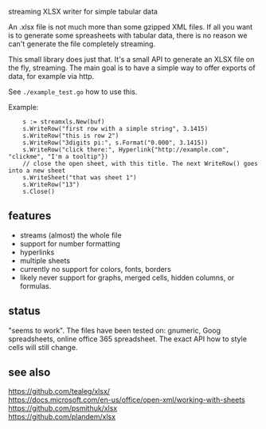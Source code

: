 streaming XLSX writer for simple tabular data

An .xlsx file is not much more than some gzipped XML files. If all you want is to generate some spreasheets with tabular data, there is no reason we can't generate the file completely streaming.

This small library does just that. It's a small API to generate an XLSX file on the fly, streaming. The main goal is to have a simple way to offer exports of data, for example via http.

See `./example_test.go` how to use this.

Example:
```
	s := streamxls.New(buf)
	s.WriteRow("first row with a simple string", 3.1415)
	s.WriteRow("this is row 2")
	s.WriteRow("3digits pi:", s.Format("0.000", 3.1415))
	s.WriteRow("click there:", Hyperlink{"http://example.com", "clickme", "I'm a tooltip"})
	// close the open sheet, with this title. The next WriteRow() goes into a new sheet
	s.WriteSheet("that was sheet 1")
	s.WriteRow("13")
	s.Close()
```

## features

- streams (almost) the whole file
- support for number formatting
- hyperlinks
- multiple sheets
- currently no support for colors, fonts, borders
- likely never support for graphs, merged cells, hidden columns, or formulas.


## status

"seems to work". The files have been tested on: gnumeric, Goog spreadsheets, online office 365 spreadsheet.
The exact API how to style cells will still change.


## see also

https://github.com/tealeg/xlsx/  
https://docs.microsoft.com/en-us/office/open-xml/working-with-sheets  
https://github.com/psmithuk/xlsx  
https://github.com/plandem/xlsx  
